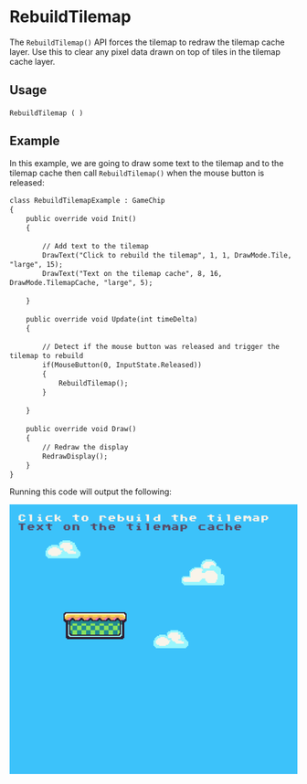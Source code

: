 # RebuildTilemap

The `RebuildTilemap()` API forces the tilemap to redraw the tilemap cache layer. Use this to clear any pixel data drawn on top of tiles in the tilemap cache layer.

## Usage

`RebuildTilemap ( )`

## Example

In this example, we are going to draw some text to the tilemap and to the tilemap cache then call `RebuildTilemap()` when the mouse button is released:

    class RebuildTilemapExample : GameChip
    {
        public override void Init()
        { 

            // Add text to the tilemap
            DrawText("Click to rebuild the tilemap", 1, 1, DrawMode.Tile, "large", 15);
            DrawText("Text on the tilemap cache", 8, 16, DrawMode.TilemapCache, "large", 5);

        }

        public override void Update(int timeDelta)
        { 

            // Detect if the mouse button was released and trigger the tilemap to rebuild
            if(MouseButton(0, InputState.Released))
            {
                RebuildTilemap();
            }

        }

        public override void Draw()
        { 
            // Redraw the display
            RedrawDisplay();
        }
    }

Running this code will output the following:

<p style="text-align:center"><img src="images/RebuildTilemapOutput_image_0.png" /></p>


